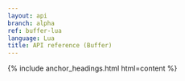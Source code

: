 ```yaml
---
layout: api
branch: alpha
ref: buffer-lua
language: Lua
title: API reference (Buffer)
---
```

{% include anchor_headings.html html=content %}
